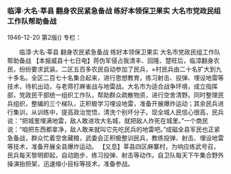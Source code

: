 ### 临漳·大名·莘县  翻身农民紧急备战  练好本领保卫果实  大名市党政民组工作队帮助备战

1946-12-20
第2版()
专栏：

　　临漳·大名·莘县
    翻身农民紧急备战  练好本领保卫果实
    大名市党政民组工作队帮助备战
    【本报威县十七日电】蒋伪军侵占我清丰、回隆、楚旺后，临漳翻身农民，纷纷要求武装。二区五百多农民自动参加了民兵，×村民兵由二十名扩大到九十多名。全区二百七十名集合起来，进行思想教育，练习射击、投弹、埋设地雷等技术，待机出动，与老蒋打麻雀战与地雷战。大名市为适合战争环境，成立指挥部，党政民干部统一组织工作队，帮助群众疏散物资，进行空舍清野。同时整理民兵组织，整编的三个梯队，正积极学习埋设地雷，准备开展爆炸运动；其余民兵进行集训，从训练中，提高政治觉悟，清洗个别坏分子。现全城人民信心很高，民兵说：“把城里埋满地雷，敌人敢进攻大名城，就把敌人炸死在城里。”一个商民说：“咱把东西都拿净，敌人敢来就叫它先吃民兵的地雷吧。”成磁全县军民也正紧急备战，群众忙着空舍藏粮，武委会正积极整训民兵，教练投弹、射击、埋设地雷等技术，准备开展全县爆炸运动。
    【又息】莘县四区麻寨村，为响应练武号召，民兵每天黎明即起，自动跑步、练习投弹、射击等动作。自卫队每天下午集合野外操演抬担架，迅速缩小目标等技术，准备参战。
